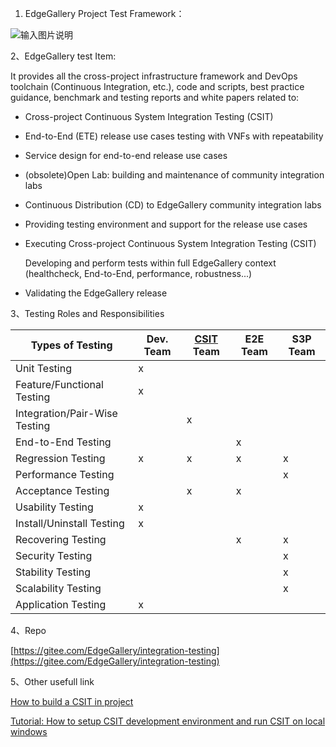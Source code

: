 1.  EdgeGallery Project Test Framework：
    

![输入图片说明](https://images.gitee.com/uploads/images/2020/0709/171508_0b3adc63_5504908.png "etf1.png")

2、EdgeGallery test Item:

It provides all the cross-project infrastructure framework and DevOps toolchain (Continuous Integration, etc.), code and scripts, best practice guidance, benchmark and testing reports and white papers related to:

*   Cross-project Continuous System Integration Testing (CSIT)
    
*   End-to-End (ETE) release use cases testing with VNFs with repeatability
    
*   Service design for end-to-end release use cases
    
*   (obsolete)Open Lab: building and maintenance of community integration labs 
    
*   Continuous Distribution (CD) to EdgeGallery community integration labs
    

*   Providing testing environment and support for the release use cases
    
*   Executing Cross-project Continuous System Integration Testing (CSIT)
    
    Developing and perform tests within full EdgeGallery context (healthcheck, End-to-End, performance, robustness...)
    
*   Validating the EdgeGallery release
    

3、Testing Roles and Responsibilities  


| **Types of Testing** | **Dev. Team** | [**CSIT**](https://wiki.onap.org/display/DW/Creating+a+CSIT+Test) **Team** | **E2E Team** | **S3P Team** |
| --- | --- | --- | --- | --- |
| Unit Testing | x   |     |     |     |
| Feature/Functional Testing | x   |     |     |     |
| Integration/Pair-Wise Testing |     | x   |     |     |
| End-to-End Testing |     |     | x   |     |
| Regression Testing | x   | x   | x   | x   |
| Performance Testing |     |     |     | x   |
| Acceptance Testing |     | x   | x   |     |
| Usability Testing | x   |     |     |     |
| Install/Uninstall Testing | x   |     |     |     |
| Recovering Testing |     |     | x   | x   |
| Security Testing |     |     |     | x   |
| Stability Testing |     |     |     | x   |
| Scalability Testing |     |     |     | x   |
| Application Testing | x   |     |     |     |

4、Repo

[https://gitee.com/EdgeGallery/integration-testing](https://gitee.com/EdgeGallery/integration-testing)

5、Other usefull link

[How to build a CSIT in project](https://gitee.com/edgegallery/community/blob/master/Test%20WG/Edgegallery%20Test%20framework/%20How%20to%20build%20a%20CSIT%20in%20project.md)

[Tutorial: How to setup CSIT development environment and run CSIT on local windows](https://gitee.com/edgegallery/community/blob/master/Test%20WG/Edgegallery%20Test%20framework/Tutorial_%20How%20to%20setup%20CSIT%20development%20environment%20and%20run%20CSIT%20on%20local%20windows.md)